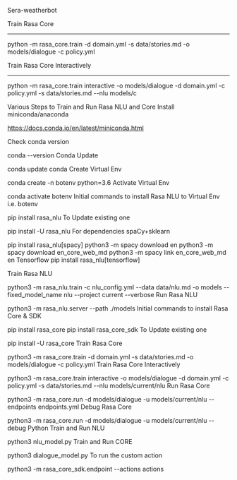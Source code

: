 Sera-weatherbot

Train Rasa Core
******************
python -m rasa_core.train -d domain.yml -s data/stories.md -o models/dialogue -c policy.yml

Train Rasa Core Interactively
**************************************
python -m rasa_core.train interactive -o models/dialogue -d domain.yml -c policy.yml -s data/stories.md --nlu models/c


Various Steps to Train and Run Rasa NLU and Core
Install miniconda/anaconda

https://docs.conda.io/en/latest/miniconda.html

Check conda version

conda --version
Conda Update

conda update conda
Create Virtual Env

conda create -n botenv python=3.6
Activate Virtual Env

conda activate botenv
Initial commands to install Rasa NLU to Virtual Env i.e. botenv

pip install rasa_nlu
To Update existing one

pip install -U rasa_nlu
For dependencies spaCy+sklearn

pip install rasa_nlu[spacy]
python3 -m spacy download en
python3 -m spacy download en_core_web_md
python3 -m spacy link en_core_web_md en
Tensorflow pip install rasa_nlu[tensorflow]

Train Rasa NLU

python3 -m rasa_nlu.train -c nlu_config.yml --data data/nlu.md -o models --fixed_model_name nlu --project current --verbose
Run Rasa NLU

python3 -m rasa_nlu.server --path ./models
Initial commands to install Rasa Core & SDK

pip install rasa_core
pip install rasa_core_sdk
To Update existing one

pip install -U rasa_core
Train Rasa Core

python3 -m rasa_core.train -d domain.yml -s data/stories.md -o models/dialogue -c policy.yml
Train Rasa Core Interactively

python3 -m rasa_core.train interactive -o models/dialogue -d domain.yml -c policy.yml -s data/stories.md --nlu models/current/nlu
Run Rasa Core

python3 -m rasa_core.run -d models/dialogue -u models/current/nlu --endpoints endpoints.yml
Debug Rasa Core

python3 -m rasa_core.run -d models/dialogue -u models/current/nlu --debug
Python Train and Run NLU

python3 nlu_model.py
Train and Run CORE

python3 dialogue_model.py
To run the custom action

python3 -m rasa_core_sdk.endpoint --actions actions
